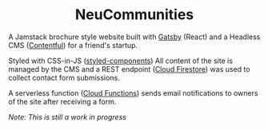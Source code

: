 <h1 align="center">
  NeuCommunities
</h1>

A Jamstack brochure style website built with [Gatsby](https://www.gatsbyjs.org/) (React) and a Headless CMS ([Contentful](https://www.contentful.com/)) for a friend's startup.

Styled with CSS-in-JS ([styled-components](https://styled-components.com/)) All content of the site is managed by the CMS and a REST endpoint ([Cloud Firestore](https://firebase.google.com/docs/firestore)) was used to collect contact form submissions.

A serverless function ([Cloud Functions](https://firebase.google.com/docs/functions)) sends email notifications to owners of the site after receiving a form.

_Note: This is still a work in progress_
